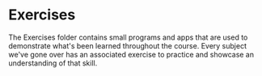 Exercises  
====================

The Exercises folder contains small programs and apps that are used to demonstrate what's been learned throughout the course. Every subject we've gone over has an associated exercise to practice and showcase an understanding of that skill.
